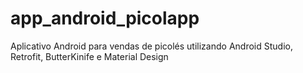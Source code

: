 # app_android_picolapp
Aplicativo Android para vendas de picolés utilizando Android Studio, Retrofit, ButterKinife e Material Design
